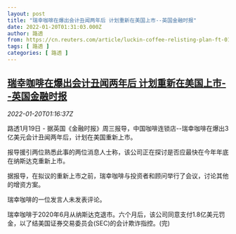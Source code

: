 ```yaml
---
layout: post
title: "瑞幸咖啡在爆出会计丑闻两年后 计划重新在美国上市--英国金融时报"
date: 2022-01-20T01:31:03.000Z
author: 路透
from: https://cn.reuters.com/article/luckin-coffee-relisting-plan-ft-0119-wed-idCNKBS2JU034
tags: [ 路透 ]
categories: [ 路透 ]
---
```

<!--1642642263000-->
[瑞幸咖啡在爆出会计丑闻两年后 计划重新在美国上市--英国金融时报](https://cn.reuters.com/article/luckin-coffee-relisting-plan-ft-0119-wed-idCNKBS2JU034)
------

<div>
<div><i>2022-01-20T01:16:37Z</i></div><p>路透1月19日 - 据英国《金融时报》周三报导，中国咖啡连锁店--瑞幸咖啡在爆出3亿美元会计丑闻两年后，计划在美国重新上市。</p><p>报导援引两位熟悉此事的两位消息人士称，该公司正在探讨是否应最快在今年年底在纳斯达克重新上市。</p><p>据报导，在拟议的重新上市之前，瑞幸咖啡与投资者和顾问举行了会议，讨论其他的增资方案。</p><p>瑞幸咖啡的一位发言人未发表评论。</p><p>瑞幸咖啡于2020年6月从纳斯达克退市。六个月后，该公司同意支付1.8亿美元罚金，以了结美国证券交易委员会(SEC)的会计欺诈指控。(完)</p>
</div>
